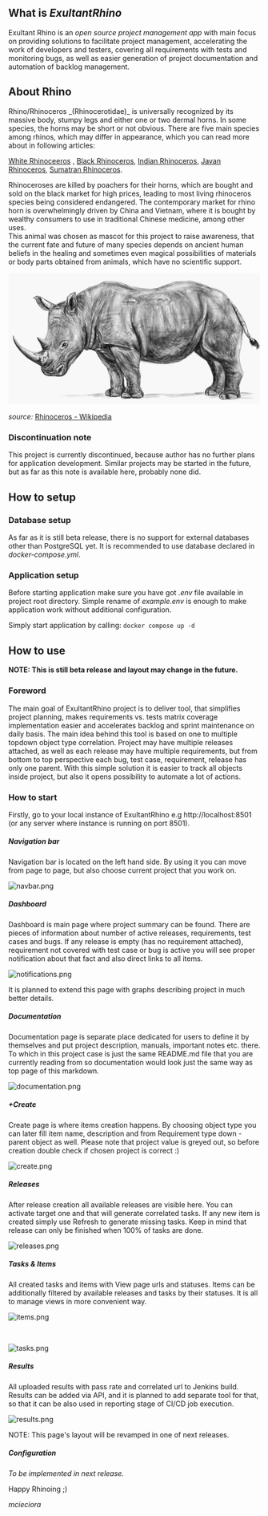 <h2>What is <i>ExultantRhino</i></h2>
Exultant Rhino is an <i>open source project management app</i> with main focus on providing solutions to facilitate project management, accelerating the work of developers and testers, covering all requirements with tests and monitoring bugs, as well as easier generation of project documentation and automation of backlog management.

<h2>About Rhino</h2>
Rhino/Rhinoceros _(Rhinocerotidae)_ is universally recognized by its massive body, stumpy legs and either one or two dermal horns.   
In some species, the horns may be short or not obvious. There are five main species among rhinos, which may differ in appearance,   
which you can read more about in following articles: 

[White Rhinoceeros](https://en.wikipedia.org/wiki/White_rhinoceros) , [Black Rhinoceros](https://en.wikipedia.org/wiki/Black_rhinoceros), [Indian Rhinoceros](https://en.wikipedia.org/wiki/Indian_rhinoceros), [Javan Rhinoceros](https://en.wikipedia.org/wiki/Javan_rhinoceros), [Sumatran Rhinoceros](https://en.wikipedia.org/wiki/Sumatran_rhinoceros).

Rhinoceroses are killed by poachers for their horns, which are bought and sold on the black market for high prices, leading to most living rhinoceros species being considered endangered. The contemporary market for rhino horn is overwhelmingly driven by China and Vietnam, where it is bought by wealthy consumers to use in traditional Chinese medicine, among other uses.  
This animal was chosen as mascot for this project to raise awareness, that the current fate and future of many species depends on ancient human beliefs in the healing and sometimes even magical possibilities of materials or body parts obtained from animals, which have no scientific support.

![rhino.png](doc/rhino.PNG)

_source:_ [Rhinoceros - Wikipedia](https://en.wikipedia.org/wiki/Rhinoceros)

<h3>Discontinuation note</h3>
This project is currently discontinued, because author has no further plans for application development. Similar projects may be started in the future, but as far as this note is available here, probably none did.

<h2>How to setup</h2>

<h3>Database setup</h3>

As far as it is still beta release, there is no support for external databases other than PostgreSQL yet. It is recommended to use database declared in _docker-compose.yml_.

<h3>Application setup</h3>
Before starting application make sure you have got <i>.env</i> file available in project root directory. Simple rename of <i>example.env</i> is enough to make application work without additional configuration.

Simply start application by calling:
```docker compose up -d```

<h2>How to use</h2>
<b>NOTE: This is still beta release and layout may change in the future.</b>

<h3>Foreword</h3>
The main goal of ExultantRhino project is to deliver tool, that simplifies project planning, makes requirements vs. tests matrix coverage implementation easier and accelerates backlog and sprint maintenance on daily basis. 
The main idea behind this tool is based on one to multiple topdown object type correlation. 
Project may have multiple releases attached, as well as each release may have multiple requirements, but from bottom to top perspective each bug, test case, requirement, release has only one parent. 
With this simple solution it is easier to track all objects inside project, but also it opens possibility to automate a lot of actions.

<h3>How to start</h3>

Firstly, go to your local instance of ExultantRhino e.g http://localhost:8501 (or any server where instance is running on port 8501).

<h5>Navigation bar</h5>
Navigation bar is located on the left hand side. By using it you can move from page to page, but also choose current project that you work on.

<br>

![navbar.png](doc/navbar.PNG)

<h5>Dashboard</h5>
Dashboard is main page where project summary can be found. There are pieces of information about number of active releases, requirements, test cases and bugs.
If any release is empty (has no requirement attached), requirement not covered with test case or bug is active you will see proper notification about that fact and also direct links to all items.

<br>

![notifications.png](doc/notifications.PNG)

It is planned to extend this page with graphs describing project in much better details.

<h5>Documentation</h5>
Documentation page is separate place dedicated for users to define it by themselves and put project description, manuals, important notes etc. there.
To which in this project case is just the same README.md file that you are currently reading from so documentation would look just the same way as top page of this markdown.

<br>

![documentation.png](doc/documentation.PNG)

<h5>+Create</h5>
Create page is where items creation happens. 
By choosing object type you can later fill item name, description and from Requirement type down - parent object as well. 
Please note that project value is greyed out, so before creation double check if chosen project is correct :)

<br>

![create.png](doc/create.PNG)

<h5>Releases</h5>
After release creation all available releases are visible here. 
You can activate target one and that will generate correlated tasks. 
If any new item is created simply use Refresh to generate missing tasks.
Keep in mind that release can only be finished when 100% of tasks are done.

<br>

![releases.png](doc/releases.PNG)

<h5>Tasks & Items</h5>
All created tasks and items with View page urls and statuses. Items can be additionally filtered by available releases and tasks by their statuses. It is all to manage views in more convenient way.

<br>

![items.png](doc/items.PNG)

<br>

![tasks.png](doc/tasks.PNG)

<h5>Results</h5>
All uploaded results with pass rate and correlated url to Jenkins build. Results can be added via API, and it is planned to add separate tool for that, so that it can be also used in reporting stage of CI/CD job execution.

<br>

![results.png](doc/results.PNG)

NOTE: This page's layout will be revamped in one of next releases.

<h5>Configuration</h5>
<i>To be implemented in next release.</i>

Happy Rhinoing ;)

_mcieciora_